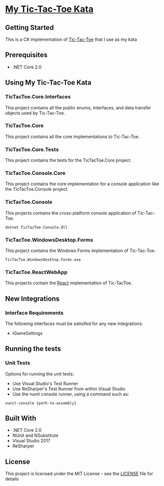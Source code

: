 # [My Tic-Tac-Toe Kata](TicTacToeKata.Requirements.md)

## Getting Started

This is a C# implementation of [Tic-Tac-Toe](https://en.wikipedia.org/wiki/Tic-tac-toe) that I use as my kata

## Prerequisites

* .NET Core 2.0

## Using My Tic-Tac-Toe Kata

### TicTacToe.Core.Interfaces

This project contains all the public enums, interfaces, and data transfer objects used by Tic-Tac-Toe.

### TicTacToe.Core

This project contains all the core implementations to Tic-Tac-Toe.

### TicTacToe.Core.Tests

This project contains the tests for the TicTacToe.Core project.

### TicTacToe.Console.Core

This project contains the core implementation for a console application like the TicTacToe.Console project.

### TicTacToe.Console

This projects contains the cross-platform console application of Tic-Tac-Toe.

```
dotnet TicTacToe.Console.dll
```

### TicTacToe.WindowsDesktop.Forms

This project contains the Windows Forms implementation of Tic-Tac-Toe.

```
TicTacToe.WindowsDesktop.Forms.exe
```

### TicTacToe.ReactWebApp

This projects contain the [React](https://reactjs.org/) implementation of Tic-TacToe.

## New Integrations

### Interface Requirements

The following interfaces must be satisifed for any new integrations:
* IGameSettings

## Running the tests

### Unit Tests

Options for running the unit tests:
* Use Visual Studio's Test Runner
* Use ReSharper's Test Runner from within Visual Studio
* Use the nunit console runner, using a command such as:
```
nunit-console {path-to-assembly}
```

## Built With

* .NET Core 2.0
* NUnit and NSubstitute
* Visual Studio 2017
* ReSharper

## License

This project is licensed under the MIT License - see the [LICENSE](../LICENSE) file for details
